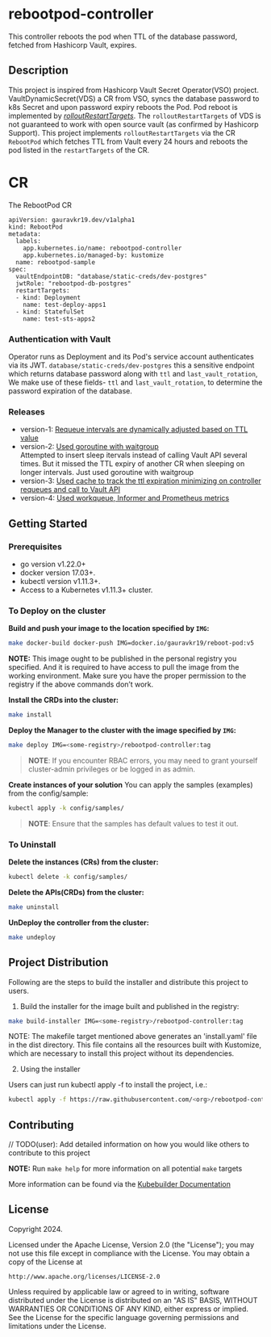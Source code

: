 # rebootpod-controller
This controller reboots the pod when TTL of the database password, fetched from Hashicorp Vault, expires. 

## Description
This project is inspired from Hashicorp Vault Secret Operator(VSO) project. VaultDynamicSecret(VDS) a CR from VSO, syncs the database password to k8s Secret and upon password expiry reboots the Pod. Pod reboot is implemented by [_rolloutRestartTargets_](https://developer.hashicorp.com/vault/docs/platform/k8s/vso/api-reference#rolloutrestarttarget). The `rolloutRestartTargets` of VDS is not guaranteed to work with open source vault (as confirmed by Hashicorp Support). This project implements `rolloutRestartTargets` via the CR `RebootPod` which fetches TTL from Vault every 24 hours and reboots the pod listed in the `restartTargets` of the CR. 

# CR
The RebootPod CR
```
apiVersion: gauravkr19.dev/v1alpha1
kind: RebootPod
metadata:
  labels:
    app.kubernetes.io/name: rebootpod-controller
    app.kubernetes.io/managed-by: kustomize
  name: rebootpod-sample
spec:
  vaultEndpointDB: "database/static-creds/dev-postgres"
  jwtRole: "rebootpod-db-postgres"
  restartTargets:
  - kind: Deployment
    name: test-deploy-apps1
  - kind: StatefulSet
    name: test-sts-apps2
```
### Authentication with Vault
Operator runs as Deployment and its Pod's service account authenticates via its JWT. `database/static-creds/dev-postgres` this a sensitive endpoint which returns database password along with `ttl` and `last_vault_rotation`, We make use of these fields-  `ttl` and `last_vault_rotation`, to determine the password expiration of the database.

### Releases
* version-1: [Requeue intervals are dynamically adjusted based on TTL value](https://github.com/gauravkr19/reboot-pod-operator/blob/6d405f6d258ec2519ffcf3bd6957a46bb904128a/internal/controller/rebootpod_controller.go)
* version-2: [Used goroutine with waitgroup](https://github.com/gauravkr19/reboot-pod-operator/commit/068b36f96e6b8dee7021fbf13527ffced3b15917)\
Attempted to insert sleep itervals instead of calling Vault API several times. But it missed the TTL expiry of another CR when sleeping on longer intervals. Just used goroutine with waitgroup
* version-3: [Used cache to track the ttl expiration minimizing on controller requeues and call to Vault API](https://github.com/gauravkr19/reboot-pod-operator/commit/4658f8965a75c10cc3d7a371175943ab462c18e8)
* version-4: [Used workqueue, Informer and Prometheus metrics](https://github.com/gauravkr19/reboot-pod-operator/commit/d43d3512248b520f20083fbedec56d9a8133fe10)

## Getting Started

### Prerequisites
- go version v1.22.0+
- docker version 17.03+.
- kubectl version v1.11.3+.
- Access to a Kubernetes v1.11.3+ cluster.

### To Deploy on the cluster
**Build and push your image to the location specified by `IMG`:**

```sh
make docker-build docker-push IMG=docker.io/gauravkr19/reboot-pod:v5
```

**NOTE:** This image ought to be published in the personal registry you specified.
And it is required to have access to pull the image from the working environment.
Make sure you have the proper permission to the registry if the above commands don’t work.

**Install the CRDs into the cluster:**

```sh
make install
```

**Deploy the Manager to the cluster with the image specified by `IMG`:**

```sh
make deploy IMG=<some-registry>/rebootpod-controller:tag
```

> **NOTE**: If you encounter RBAC errors, you may need to grant yourself cluster-admin
privileges or be logged in as admin.

**Create instances of your solution**
You can apply the samples (examples) from the config/sample:

```sh
kubectl apply -k config/samples/
```

>**NOTE**: Ensure that the samples has default values to test it out.

### To Uninstall
**Delete the instances (CRs) from the cluster:**

```sh
kubectl delete -k config/samples/
```

**Delete the APIs(CRDs) from the cluster:**

```sh
make uninstall
```

**UnDeploy the controller from the cluster:**

```sh
make undeploy
```

## Project Distribution

Following are the steps to build the installer and distribute this project to users.

1. Build the installer for the image built and published in the registry:

```sh
make build-installer IMG=<some-registry>/rebootpod-controller:tag
```

NOTE: The makefile target mentioned above generates an 'install.yaml'
file in the dist directory. This file contains all the resources built
with Kustomize, which are necessary to install this project without
its dependencies.

2. Using the installer

Users can just run kubectl apply -f <URL for YAML BUNDLE> to install the project, i.e.:

```sh
kubectl apply -f https://raw.githubusercontent.com/<org>/rebootpod-controller/<tag or branch>/dist/install.yaml
```

## Contributing
// TODO(user): Add detailed information on how you would like others to contribute to this project

**NOTE:** Run `make help` for more information on all potential `make` targets

More information can be found via the [Kubebuilder Documentation](https://book.kubebuilder.io/introduction.html)

## License

Copyright 2024.

Licensed under the Apache License, Version 2.0 (the "License");
you may not use this file except in compliance with the License.
You may obtain a copy of the License at

    http://www.apache.org/licenses/LICENSE-2.0

Unless required by applicable law or agreed to in writing, software
distributed under the License is distributed on an "AS IS" BASIS,
WITHOUT WARRANTIES OR CONDITIONS OF ANY KIND, either express or implied.
See the License for the specific language governing permissions and
limitations under the License.

